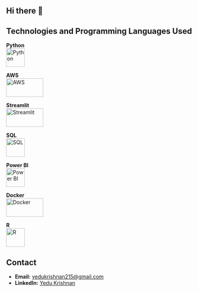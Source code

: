 ## Hi there 👋

## Technologies and Programming Languages Used

**Python**  
  <img src="https://upload.wikimedia.org/wikipedia/commons/c/c3/Python-logo-notext.svg" alt="Python" width="50" height="50">

**AWS**  
  <img src="https://upload.wikimedia.org/wikipedia/commons/9/93/Amazon_Web_Services_Logo.svg" alt="AWS" width="100" height="50">

**Streamlit**  
  <img src="https://streamlit.io/images/brand/streamlit-logo-primary-colormark-darktext.png" alt="Streamlit" width="100" height="50">

**SQL**  
  <img src="https://upload.wikimedia.org/wikipedia/commons/8/87/Sql_data_base_with_logo.png" alt="SQL" width="50" height="50">

**Power BI**  
  <img src="https://upload.wikimedia.org/wikipedia/commons/c/cf/New_Power_BI_Logo.svg" alt="Power BI" width="50" height="50">

**Docker**  
  <img src="https://www.docker.com/wp-content/uploads/2022/03/Moby-logo.png" alt="Docker" width="100" height="50">

**R**  
  <img src="https://www.r-project.org/Rlogo.png" alt="R" width="50" height="50">

## Contact
- **Email:** yedukrishnan215@gmail.com
- **LinkedIn:** [Yedu Krishnan](https://www.linkedin.com/in/yedu-krishnan215/)

